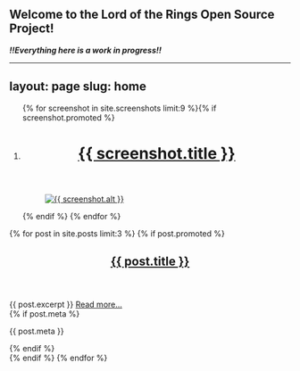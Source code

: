 ## Welcome to the Lord of the Rings Open Source Project!

 **_!!Everything here is a work in progress!!_**

<!--- You can use the [editor on GitHub](https://github.com/Oiyeoi/LotROPS_Project/edit/gh-pages/index.md) to maintain and preview the content for your website in Markdown files.

Whenever you commit to this repository, GitHub Pages will run [Jekyll](https://jekyllrb.com/) to rebuild the pages in your site, from the content in your Markdown files.

### Markdown

Markdown is a lightweight and easy-to-use syntax for styling your writing. It includes conventions for

```markdown
Syntax highlighted code block

# Header 1
## Header 2
### Header 3

- Bulleted
- List

1. Numbered
2. List

**Bold** and _Italic_ and `Code` text

[Link](url) and ![Image](src)
```

For more details see [GitHub Flavored Markdown](https://guides.github.com/features/mastering-markdown/).

### Jekyll Themes

Your Pages site will use the layout and styles from the Jekyll theme you have selected in your [repository settings](https://github.com/Oiyeoi/LotROPS_Project/settings/pages). The name of this theme is saved in the Jekyll `_config.yml` configuration file.

### Support or Contact

Having trouble with Pages? Check out our [documentation](https://docs.github.com/categories/github-pages-basics/) or [contact support](https://support.github.com/contact) and we’ll help you sort it out. -->

---
layout: page
slug: home
---
<ol id="article-{{ page.slug }}_preview">{% for screenshot in site.screenshots limit:9 %}{% if screenshot.promoted %}
	<li data-state="inert">
		<a href="{{ screenshot.url | relative_url }}" title="{{ screenshot.title }}">
			<figure id="article-{{ page.slug }}_preview_{{ screenshot.slug }}" data-action="state.shift.up" data-state="none">
				<header>
					<hgroup>
						<h1>{{ screenshot.title }}</h1>
					</hgroup>
				</header>
				<div class="wrapper">
					<main>
						<img src="{{ screenshot.src | relative_url }}" alt="{{ screenshot.alt }}"/>
					</main>
				</div>
			</figure>
		</a>
	</li>{% endif %}
{% endfor %}
</ol>
{% for post in site.posts limit:3 %}
	{% if post.promoted %}
		<article id="article-{{ post.slug }}" class="post">
			<header>
				<hgroup>
					<h1><a href="{{ post.url | relative_url }}">{{ post.title }}</a></h1>
				</hgroup>
			</header>
			<div class="wrapper">
				<main>
					{{ post.excerpt }}
					<a href="{{ post.url | relative_url }}">Read more...</a>
				</main>
				<footer>{% if post.meta %}<p class="meta">{{ post.meta }}</p>{% endif %}</footer>
			</div>
		</article>
	{% endif %}
{% endfor %}
